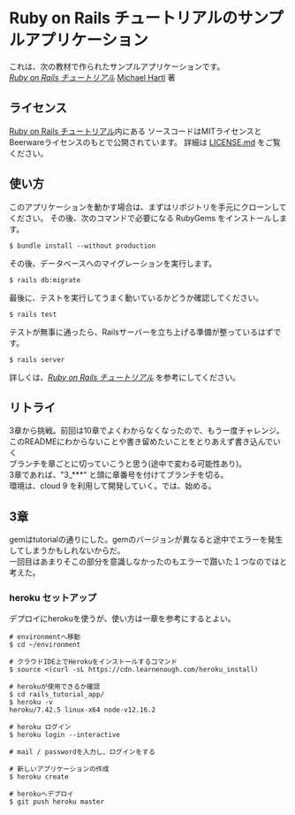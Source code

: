 # Ruby on Rails チュートリアルのサンプルアプリケーション

これは、次の教材で作られたサンプルアプリケーションです。   
[*Ruby on Rails チュートリアル*](https://railstutorial.jp/)
[Michael Hartl](http://www.michaelhartl.com/) 著

## ライセンス

[Ruby on Rails チュートリアル](https://railstutorial.jp/)内にある
ソースコードはMITライセンスとBeerwareライセンスのもとで公開されています。
詳細は [LICENSE.md](LICENSE.md) をご覧ください。

## 使い方

このアプリケーションを動かす場合は、まずはリポジトリを手元にクローンしてください。
その後、次のコマンドで必要になる RubyGems をインストールします。

```
$ bundle install --without production
```

その後、データベースへのマイグレーションを実行します。

```
$ rails db:migrate
```

最後に、テストを実行してうまく動いているかどうか確認してください。

```
$ rails test
```

テストが無事に通ったら、Railsサーバーを立ち上げる準備が整っているはずです。

```
$ rails server
```

詳しくは、[*Ruby on Rails チュートリアル*](https://railstutorial.jp/)
を参考にしてください。  
  
## リトライ
3章から挑戦。前回は10章でよくわからなくなったので、もう一度チャレンジ。  
このREADMEにわからないことや書き留めたいことをとりあえず書き込んでいく  
ブランチを章ごとに切っていこうと思う(途中で変わる可能性あり)。  
3章であれば、"3_***" と頭に章番号を付けてブランチを切る。  
環境は、cloud 9 を利用して開発していく。では、始める。  

## 3章
gemはtutorialの通りにした。gemのバージョンが異なると途中でエラーを発生してしまうかもしれないからだ。  
一回目はあまりそこの部分を意識しなかったのもエラーで躓いた１つなのではと考えた。  
  
### heroku セットアップ
デプロイにherokuを使うが、使い方は一章を参考にするとよい。  
```
# environmentへ移動
$ cd ~/environment

# クラウドIDE上でHerokuをインストールするコマンド
$ source <(curl -sL https://cdn.learnenough.com/heroku_install)

# herokuが使用できるか確認
$ cd rails_tutorial_app/
$ heroku -v
heroku/7.42.5 linux-x64 node-v12.16.2

# heroku ログイン
$ heroku login --interactive

# mail / passwordを入力し、ログインをする

# 新しいアプリケーションの作成
$ heroku create

# herokuへデプロイ
$ git push heroku master


```
